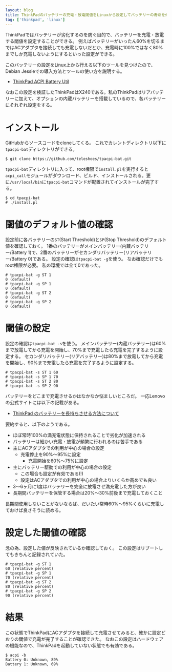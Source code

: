 ```yaml
---
layout: blog
title: ThinkPadのバッテリーの充電・放電閾値をLinuxから設定してバッテリーの寿命を伸ばす方法
tag: ['thinkpad', 'linux']
---
```




ThinkPadではバッテリーが劣化するのを防ぐ目的で、バッテリーを充電・放電する閾値を設定することができる。
例えばバッテリーがいったん60%を切るまではACアダプタを接続しても充電しないだとか、充電時に100%ではなく80%までしか充電しないようにするといった設定ができる。

このバッテリーの設定をLinux上から行える以下のツールを見つけたので、Debian Jessieでの導入方法とツールの使い方を説明する。

- [ThinkPad ACPI Battery Util](https://github.com/teleshoes/tpacpi-bat)

なおこの設定を検証したThinkPadはX240である。私のThinkPadはリアバッテリーに加えて、オプションの内蔵バッテリーを搭載しているので、各バッテリーにそれぞれ設定をする。

# インストール

GitHubからソースコードをcloneしてくる。
これでカレントディレクトリ以下に`tpacpi-bat`ディレクトリができる。

~~~~
$ git clone https://github.com/teleshoes/tpacpi-bat.git
~~~~

`tpacpi-bat`ディレクトリに入って、root権限で`install.pl`を実行すると`acpi_call`モジュールがダウンロード、ビルド、インストールされる。更に`/usr/local/bin`に`tpacpi-bat`コマンドが配置されてインストールが完了する。

~~~~
$ cd tpacpi-bat
# ./install.pl
~~~~

# 閾値のデフォルト値の確認

設定前に各バッテリーの`ST`(Start Threshold)と`SP`(Stop Threshold)のデフォルト値を確認しておく。
1番のバッテリーがメインバッテリー(内蔵バッテリー/Battery 1)で、2番のバッテリーがセカンダリバッテリー(リアバッテリー/Battery 0)である。
設定の確認は`tpacpi-bat -g`を使う。
なお確認だけでもroot権限が必要。
私の環境では全て0であった。

~~~~
# tpacpi-bat -g ST 1
0 (default)
# tpacpi-bat -g SP 1
0 (default)
# tpacpi-bat -g ST 2
0 (default)
# tpacpi-bat -g SP 2
0 (default)
~~~~

# 閾値の設定

設定の確認は`tpacpi-bat -s`を使う。
メインバッテリー(内蔵バッテリー)は60%まで放電してから充電を開始し、70%まで充電したら充電を完了するように設定する。
セカンダリバッテリー(リアバッテリー)は80%まで放電してから充電を開始し、90%まで充電したら充電を完了するように設定する。

~~~~
# tpacpi-bat -s ST 1 60
# tpacpi-bat -s SP 1 70
# tpacpi-bat -s ST 2 80
# tpacpi-bat -s SP 2 90
~~~~

バッテリーをどこまで充電させるかはなかなか悩ましいところだ。
一応Lenovoの公式サイトには以下の記載がある。

- [ThinkPad のバッテリーを長持ちさせる方法について](http://support.lenovo.com/ja_JP/detail.page?LegacyDocID=SYJ0-0023B00)

要約すると、以下のようである。

- ほぼ常時100%の満充電状態に保持されることで劣化が加速される
- バッテリーは細かい充電・放電が頻繁に行われるのは苦手である
- 主にACアダプタでの利用が中心の場合の設定
  - 充電停止を90%〜95%に設定
	- 充電開始を60%〜75%に設定
- 主にバッテリー駆動での利用が中心の場合の設定
  - この場合も設定が有効である(!)
  - 設定はACアダプタでの利用が中心の場合よりいくらか高めでも良い
- 3〜6ヶ月に1度はバッテリーを完全に放電させ満充電した方が良い
- 長期間バッテリーを保管する場合は20%〜30%前後まで充電しておくこと

長期間使用しないことがないならば、だいたい常時60%〜95%くらいに充電しておけば良さそうに読める。

# 設定した閾値の確認

念の為、設定した値が反映されているか確認しておく。
この設定はリブートしてもきちんと記録されていた。

~~~~
# tpacpi-bat -g ST 1
60 (relative percent)
# tpacpi-bat -g SP 1
70 (relative percent)
# tpacpi-bat -g ST 2
80 (relative percent)
# tpacpi-bat -g SP 2
90 (relative percent)
~~~~

# 結果

この状態でThinkPadにACアダプタを接続して充電させてみると、確かに設定どおりの閾値で充電が完了することが確認できた。
なおこの設定はハードウェアの機能なので、ThinkPadを起動していない状態でも有効である。

~~~~
$ acpi -b
Battery 0: Unknown, 89%
Battery 1: Unknown, 69%
~~~~
